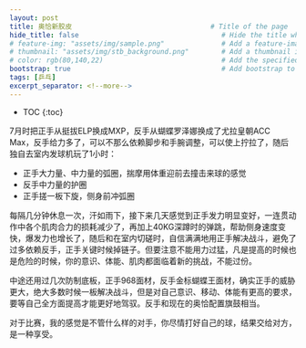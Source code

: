 ```yaml
---
layout: post
title: 奥恰新胶皮                                  # Title of the page
hide_title: false                                   # Hide the title when displaying the post, but shown in lists of posts
# feature-img: "assets/img/sample.png"              # Add a feature-image to the post
# thumbnail: "assets/img/stb_background.png"        # Add a thumbnail image on blog view
# color: rgb(80,140,22)                             # Add the specified color as feature image, and change link colors in post
bootstrap: true                                     # Add bootstrap to the page
tags: [乒乓]
excerpt_separator: <!--more-->
---
```


<!--more-->
* TOC
{:toc}


7月时把正手从挺拔ELP换成MXP，反手从蝴蝶罗泽娜换成了尤拉皇朝ACC Max，反手给力多了，可以不那么依赖脚步和手腕调整，可以使上拧拉了，随后独自去室内发球机玩了1小时：

* 正手大力量、中力量的弧圈，揣摩用体重迎前去撞击来球的感觉
* 反手中力量的护圈
* 正手搓一板下旋，侧身前冲弧圈

每隔几分钟休息一次，汗如雨下，接下来几天感觉到正手发力明显变好，一连贯动作中各个肌肉合力的损耗减少了，再加上40KG深蹲时的弹跳，帮助侧身速度变快，爆发力也增长了，随后和在室内切磋时，自信满满地用正手解决战斗，避免了过多依赖反手，正手关键时候掉链子。但要注意不能用力过猛，凡是提高的时候也是危险的时候，你的意识、体能、肌肉都面临着新的挑战，不能过份。

中途还用过几次防制底板，正手968面材，反手金标蝴蝶王面材，确实正手的威胁更大，绝大多数时候一板解决战斗，但是对自己意识、移动、体能有更高的要求，要等自己全方面提高才能更好地驾驭。反手和现在的奥恰配置旗鼓相当。

对于比赛，我的感觉是不管什么样的对手，你尽情打好自己的球，结果交给对方，是一种享受。